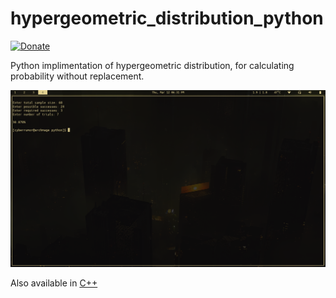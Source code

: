 # hypergeometric_distribution_python
[![Donate](https://img.shields.io/badge/Donate-PayPal-green.svg)](https://www.paypal.me/cyberrumor)

Python implimentation of hypergeometric distribution, for calculating probability without replacement. 

<img src="/screenshot.png">

Also available in [C++](https://github.com/cyberrumor/hypergeometric_distribution_cpp)
